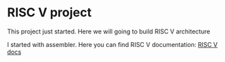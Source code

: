 # RISC V project 

This project just started.
Here we will going to build RISC V architecture

I started with assembler. Here you can find RISC V documentation:
[RISC V docs](https://github.com/IgorAmashukeli/RISC_V/blob/main/rvalp.pdf)